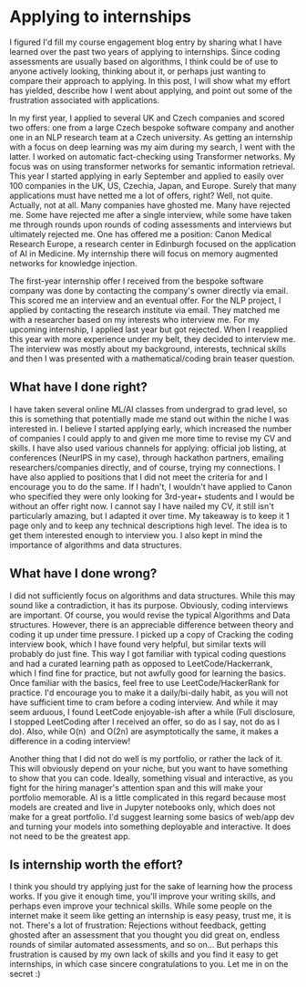 # Applying to internships

I figured I'd fill my course engagement blog entry by sharing what I have learned over the past two years of applying to internships. 
Since coding assessments are usually based on algorithms, I think could be of use to anyone actively looking, thinking about it, 
or perhaps just wanting to compare their approach to applying. In this post, I will show what my effort has yielded, describe how I went about applying,
and point out some of the frustration associated with applications.

In my first year, I applied to several UK and Czech companies and scored two offers: one from a large Czech bespoke software company and another one 
in an NLP research team at a Czech university. As getting an internship with a focus on deep learning was my aim during my search,
I went with the latter. I worked on automatic fact-checking using Transformer networks. My focus was on using transformer networks for 
semantic information retrieval. This year I started applying in early September and applied to easily over 100 companies in the UK, US,
Czechia, Japan, and Europe. Surely that many applications must have netted me a lot of offers, right? Well, not quite.
Actually, not at all. Many companies have ghosted me. Many have rejected me. Some have rejected me after a single interview,
while some have taken me through rounds upon rounds of coding assessments and interviews but ultimately rejected me. One has offered me a
position: Canon Medical Research Europe, a research center in Edinburgh focused on the application of AI in Medicine. My internship there will 
focus on memory augmented networks for knowledge injection.


The first-year internship offer I received from the bespoke software company was done by contacting the company's owner directly via email. 
This scored me an interview and an eventual offer. For the NLP project, I applied by contacting the research institute via email. 
They matched me with a researcher based on my interests who interview me. For my upcoming internship, I applied last year but got rejected. 
When I reapplied this year with more experience under my belt, they decided to interview me. The interview was mostly about my background, 
interests, technical skills and then I was presented with a mathematical/coding brain teaser question.

## What have I done right?
I have taken several online ML/AI classes from undergrad to grad level, so this is something that
potentially made me stand out within the niche I was interested in. I believe I started applying early,
which increased the number of companies I could apply to and given me more time to revise my CV and skills.
I have also used various channels for applying: official job listing, at conferences (NeurIPS in my case), 
through hackathon partners, emailing researchers/companies directly, and of course, trying my connections. I 
have also applied to positions that I did not meet the criteria for and I encourage you to do the same. If I hadn't, 
I wouldn't have applied to Canon who specified they were only looking for 3rd-year+ students and I would be without an offer right now. 
I cannot say I have nailed my CV, it still isn't particularly amazing, but I adapted it over time. My takeaway is to keep it 1 page 
only and to keep any technical descriptions high level. The idea is to get them interested enough to interview you. I also kept in mind 
the importance of algorithms and data structures.

## What have I done wrong?
I did not sufficiently focus on algorithms and data structures. While this may sound like a contradiction, it has
its purpose. Obviously, coding interviews are important. Of course, you would revise the typical Algorithms and Data structures. 
However, there is an appreciable difference between theory and coding it up under time pressure. I picked up a copy of Cracking the
coding interview book, which I have found very helpful, but similar texts will probably do just fine. This way I got familiar with typical 
coding questions and had a curated learning path as opposed to LeetCode/Hackerrank, which I find fine for practice, but not awfully good for 
learning the basics. Once familiar with the basics, feel free to use LeetCode/HackerRank for practice. I'd encourage you to make it a daily/bi-daily 
habit, as you will not have sufficient time to cram before a coding interview. And while it may seem arduous, I found LeetCode enjoyable-ish after a
while (Full disclosure, I stopped LeetCoding after I received an offer, so do as I say, not do as I do). Also, while O(n)  and O(2n) are asymptotically
the same, it makes a difference in a coding interview!

Another thing that I did not do well is my portfolio, or rather the lack of it. This will obviously depend on your niche, but 
you want to have something to show that you can code. Ideally, something visual and interactive, as you fight for the hiring manager's 
attention span and this will make your portfolio memorable. AI is a little complicated in this regard because most models are created and 
live in Jupyter notebooks only, which does not make for a great portfolio. I'd suggest learning some basics of web/app dev and turning your models
into something deployable and interactive. It does not need to be the greatest app.

## Is internship worth the effort?

I think you should try applying just for the sake of learning how the process works. If you give it enough time, you'll improve your
writing skills, and perhaps even improve your technical skills. While some people on the internet make it seem like getting an internship 
is easy peasy, trust me, it is not. There's a lot of frustration: Rejections without feedback, getting ghosted after an assessment that you 
thought you did great on, endless rounds of similar automated assessments, and so on... But perhaps this frustration is caused by my own lack of 
skills and you find it easy to get internships, in which case sincere congratulations to you. Let me in on the secret :) 


